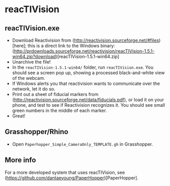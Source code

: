 # reacTIVision

## reacTIVision.exe

  - Download Reactivision from (http://reactivision.sourceforge.net/#files)[here]; this is a direct link to the Windows binary: (http://prdownloads.sourceforge.net/reactivision/reacTIVision-1.5.1-win64.zip?download)[reacTIVision-1.5.1-win64.zip]
  - Unarchive the file!
  - In the `reacTIVision-1.5.1-win64/` folder, run `reacTIVision.exe`. You should see a screen pop up, showing a processed black-and-white view of the webcam.
  - If Windows alerts you that reactivision wants to communicate over the network, let it do so.
  - Print out a sheet of fiducial markers from (http://reactivision.sourceforge.net/data/fiducials.pdf), or load it on your phone, and test to see if Reactivision recognizes it. You should see small green numbers in the middle of each marker.
  - Great!
  
##  Grasshopper/Rhino

  - Open `Paperhopper_Simple_CameraOnly_TEMPLATE.gh` in Grasshopper.
  
## More info

For a more developed system that uses reacTIVision, see (https://github.com/dantaeyoung/PaperHopper)[PaperHopper].
